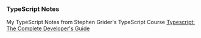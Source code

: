 ### TypeScript Notes

My TypeScript Notes from Stephen Grider's TypeScript Course
[Typescript: The Complete Developer's Guide](https://www.udemy.com/course/typescript-the-complete-developers-guide/)
